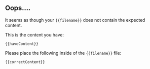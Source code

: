 ## Oops....

It seems as though your `{{filename}}` does not contain the expected content.

This is the content you have:

```
{{haveContent}}
```

Please place the following inside of the `{{filename}}` file:

```
{{correctContent}}
```
